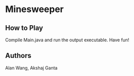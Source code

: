 # Minesweeper

## How to Play
Compile Main.java and run the output executable. Have fun!

## Authors
Alan Wang, Akshaj Ganta
